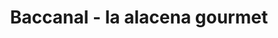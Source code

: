 ---
title: "Baccanal - la alacena gourmet"
url: /ciudad-de-mexico/baccanal-la-alacena-gourmet/
shop: supermercado
---
